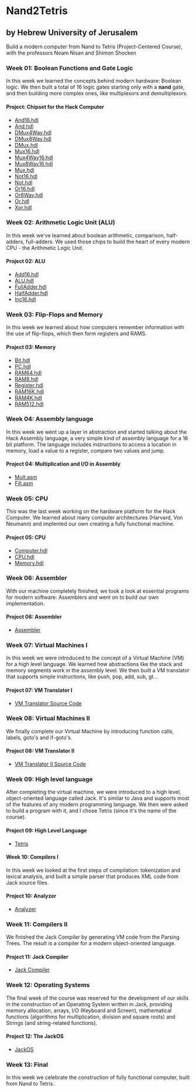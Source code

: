 # Nand2Tetris
## by Hebrew University of Jerusalem
Build a modern computer from Nand to Tetris (Project-Centered Course), with the
professors Noam Nisan and Shimon Shocken

### Week 01: Boolean Functions and Gate Logic
In this week we learned the concepts behind modern hardware: Boolean logic. We then built a total of 16 logic gates starting only with a **nand** gate, and then building more complex ones, like multiplexors and demultiplexors. 

#### Project: Chipset for the Hack Computer

-   [And16.hdl](./week_01/And16.hdl)
-   [And.hdl](./week_01/And.hdl)
-   [DMux4Way.hdl](./week_01/DMux4Way.hdl)
-   [DMux8Way.hdl](./week_01/DMux8Way.hdl)
-   [DMux.hdl](./week_01/DMux.hdl)
-   [Mux16.hdl](./week_01/Mux16.hdl)
-   [Mux4Way16.hdl](./week_01/Mux4Way16.hdl)
-   [Mux8Way16.hdl](./week_01/Mux8Way16.hdl)
-   [Mux.hdl](./week_01/Mux.hdl)
-   [Not16.hdl](./week_01/Not16.hdl)
-   [Not.hdl](./week_01/Not.hdl)
-   [Or16.hdl](./week_01/Or16.hdl)
-   [Or8Way.hdl](./week_01/Or8Way.hdl)
-   [Or.hdl](./week_01/Or.hdl)
-   [Xor.hdl](./week_01/Xor.hdl)

### Week 02: Arithmetic Logic Unit (ALU)
In this week we've learned about boolean arithmetic, comparison, half-adders, full-adders. We used those chips to build the heart of every modern CPU - the Arithmetic Logic Unit.

#### Project 02: ALU

-  [Add16.hdl](./week_02/Add16.hdl)
-  [ALU.hdl](./week_02/ALU.hdl)
-  [FullAdder.hdl](./week_02/FullAdder.hdl)
-  [HalfAdder.hdl](./week_02/HalfAdder.hdl)
-  [Inc16.hdl](./week_02/Inc16.hdl)

### Week 03: Flip-Flops and Memory
In this week we learned about how computers remember information with the use of flip-flops, which then form registers and RAMS.

#### Project 03: Memory
-  [Bit.hdl](./week_03/a/Bit.hdl)
-  [PC.hdl](./week_03/a/PC.hdl)
-  [RAM64.hdl](./week_03/a/RAM64.hdl)
-  [RAM8.hdl](./week_03/a/RAM8.hdl)
-  [Register.hdl](./week_03/a/Register.hdl)
-  [RAM16K.hdl](./week_03/b/RAM16K.hdl)
-  [RAM4K.hdl](./week_03/b/RAM4K.hdl)
-  [RAM512.hdl](./week_03/b/RAM512.hdl)

### Week 04: Assembly language
In this week we went up a layer in abstraction and started talking about the Hack Assembly language, a very simple kind of assembly language for a 16 bit platform. The language includes instructions to access a location in memory, load a value to a register, compare two values and jump.

#### Project 04: Multiplication and I/O in Assembly

-   [Mult.asm](./week_04/mult/Mult.asm)
-   [Fill.asm](./week_04/fill/Fill.asm)

### Week 05: CPU
This was the last week working on the hardware platform for the Hack Computer. We learned about many computer architectures (Harvard, Von Neumann) and implented our own creating a fully functional machine.

#### Project 05: CPU

-  [Computer.hdl](./week_05/Computer.hdl)
-  [CPU.hdl](./week_05/CPU.hdl)
-  [Memory.hdl](./week_05/Memory.hdl)

### Week 06: Assembler
With our machine completely finished, we took a look at essential programs for modern software: Assemblers and went on to build our own implementation.

#### Project 06: Assembler
- [Assembler](./week_06/)


### Week 07: Virtual Machines I
In this week we were introduced to the concept of a Virtual Machine (VM) for a high level language. We learned how abstractions like the stack and memory segments work in the assembly level. We then built a VM translator that supports simple instructions, like push, pop, add, sub, gt...

#### Project 07: VM Translator I
-   [VM Translator Source Code](./week_07/)

### Week 08: Virtual Machines II
We finally complete our Virtual Machine by introducing function calls, labels, goto's and if-goto's.

#### Project 08: VM Translator II
-   [VM Translator II Source Code](./week_08/)

### Week 09: High level language
After completing the virtual machine, we were introduced to a high level, object-oriented language called Jack. It's similar to Java and supports most of the features of any modern programming language. We then were asked to build a program with it, and I chose Tetris (since it's the name of the course).

#### Project 09: High Level Language
-   [Tetris](./week_09/Tetris/)

#### Week 10: Compilers I
In this week we looked at the first steps of compilation: tokenization and lexical analysis, and built a simple parser that produces XML code from Jack source files.

#### Project 10: Analyzer 
-   [Analyzer](./week_10/Analyzer/)

### Week 11: Compilers II
We finished the Jack Compiler by generating VM code from the Parsing Trees. The result is a compiler for a modern object-oriented language.

#### Project 11: Jack Compiler
-   [Jack Compiler](./week_11/compiler/)

### Week 12: Operating Systems
The final week of the course was reserved for the development of our skills in the construction of an Operating System written in Jack, providing memory allocation, arrays, I/O (Keyboard and Screen), mathematical functions (algorithms for multiplication, division and square roots) and Strings (and string-related functions).

#### Project 12: The JackOS
-   [JackOS](./week_12/)

### Week 13: Final 
In this week we celebrate the construction of fully functional computer, built from Nand to Tetris.
